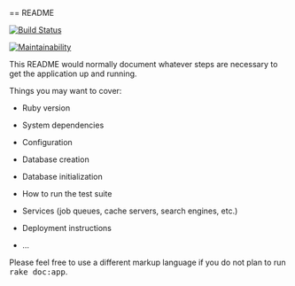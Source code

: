 == README

[![Build Status](https://travis-ci.org/mellhime/flashcards-quest-2.svg?branch=master)](https://travis-ci.org/mellhime/flashcards-quest-2)

[![Maintainability](https://api.codeclimate.com/v1/badges/b00e56d999ef2a3ac6d1/maintainability)](https://codeclimate.com/github/mellhime/flashcards-quest-2/maintainability)

This README would normally document whatever steps are necessary to get the
application up and running.

Things you may want to cover:

* Ruby version

* System dependencies

* Configuration

* Database creation

* Database initialization

* How to run the test suite

* Services (job queues, cache servers, search engines, etc.)

* Deployment instructions

* ...


Please feel free to use a different markup language if you do not plan to run
<tt>rake doc:app</tt>.
